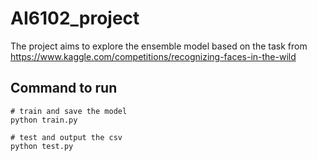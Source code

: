 # AI6102_project

The project aims to explore the ensemble model based on the task from https://www.kaggle.com/competitions/recognizing-faces-in-the-wild

## Command to run

```
# train and save the model
python train.py

# test and output the csv
python test.py
```
